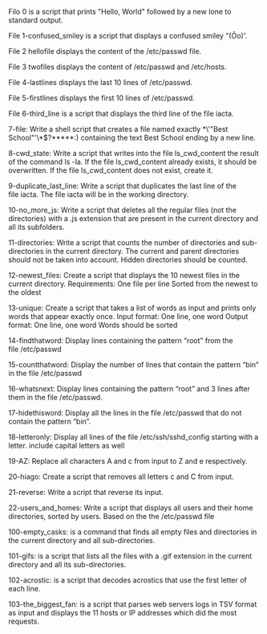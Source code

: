 Filo 0 is a script that prints "Hello, World" followed by a new lone to standard output.

File 1-confused_smiley is a script that displays a confused smiley "(Ôo)'.

File 2 hellofile displays the content of the /etc/passwd file.

File 3 twofiles displays the content of /etc/passwd and /etc/hosts.

File 4-lastlines displays the last 10 lines of /etc/passwd.

File 5-firstlines displays the first 10 lines of /etc/passwd.

File 6-third_line is a script that displays the third line of the file iacta.

7-file: Write a shell script that creates a file named exactly \*\\'"Best School"\'\\*$\?\*\*\*\*\*:) containing the text Best School ending by a new line.

8-cwd_state: Write a script that writes into the file ls_cwd_content the result of the command ls -la. If the file ls_cwd_content already exists, it should be overwritten. If the file ls_cwd_content does not exist, create it.

9-duplicate_last_line: Write a script that duplicates the last line of the file iacta. The file iacta will be in the working directory.

10-no_more_js: Write a script that deletes all the regular files (not the directories) with a .js extension that are present in the current directory and all its subfolders.

11-directories: Write a script that counts the number of directories and sub-directories in the current directory. The current and parent directories should not be taken into account. Hidden directories should be counted.

12-newest_files: Create a script that displays the 10 newest files in the current directory.
Requirements:
One file per line
Sorted from the newest to the oldest

13-unique: Create a script that takes a list of words as input and prints only words that appear exactly once.
Input format: One line, one word
Output format: One line, one word
Words should be sorted

14-findthatword: Display lines containing the pattern “root” from the file /etc/passwd

15-countthatword: Display the number of lines that contain the pattern “bin” in the file /etc/passwd

16-whatsnext: Display lines containing the pattern “root” and 3 lines after them in the file /etc/passwd.

17-hidethisword: Display all the lines in the file /etc/passwd that do not contain the pattern “bin”.

18-letteronly: Display all lines of the file /etc/ssh/sshd_config starting with a letter.
include capital letters as well

19-AZ: Replace all characters A and c from input to Z and e respectively.

20-hiago: Create a script that removes all letters c and C from input.


21-reverse: Write a script that reverse its input.

22-users_and_homes: Write a script that displays all users and their home directories, sorted by users. Based on the the /etc/passwd file

100-empty_casks: is a command that finds all empty files and directories in the current directory and all sub-directories.

101-gifs: is a script that lists all the files with a .gif extension in the current directory and all its sub-directories.

102-acrostic: is a script that decodes acrostics that use the first letter of each line.

103-the_biggest_fan: is a script that parses web servers logs in TSV format as input and displays the 11 hosts or IP addresses which did the most requests. 
